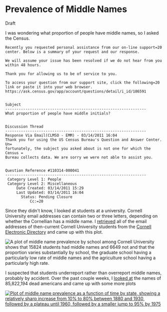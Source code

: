 Prevalence of Middle Names
====
Draft

I was wondering what proportion of people have middle names, so I asked the Census.

	Recently you requested personal assistance from our on-line support=20
	center. Below is a summary of your request and our response.

	We will assume your issue has been resolved if we do not hear from you
	within 48 hours.

	Thank you for allowing us to be of service to you.

	To access your question from our support site, click the following=20
	link or paste it into your web browser.
	https://ask.census.gov/app/account/questions/detail/i_id/186591


	Subject
	---------------------------------------------------------------
	What proportion of people have middle initials?


	Discussion Thread
	---------------------------------------------------------------
	Response Via Email(CLMSO - EMM) - 03/14/2011 16:04
	Thank you for using the US Census Bureau's Question and Answer Center. Un=
	fortunately, the subject you asked about is not one for which the Census =
	Bureau collects data. We are sorry we were not able to assist you.


	Question Reference #110314-000041
	---------------------------------------------------------------
	 Category Level 1: People
	 Category Level 2: Miscellaneous
	     Date Created: 03/14/2011 15:29
	     Last Updated: 03/14/2011 16:04
		   Status: Pending Closure
		       Cc:=20

Since they didn't know, I looked at students at a university. Cornell University
email addresses can contain two or three letters, depending on whether the Cornellian
has a middle name. I [retrieved](https://gitorious.org/tlevine/toilet_survey/blobs/master/sample/ced.sh)
all of the email addresses of then-current Cornell University students from the
[Cornell Electronic Directory](http://www.it.cornell.edu/services/thunderbird/howto/troubleshooting_detail.cfm?id=143944)
and came up with this plot.

![A plot of middle name prevalence by school among Cornell University shows
that 15824 students had middle names and 6649 not and that the proportion varies
substantially by school, the graduate school having a particularly low
rate of middle names and the agriculture school having a particularly high rate.
](cornell_middle_names_by_school.png)

I suspected that students underreport rather than overreport middle names,
probably by accident. Over the past couple weeks, I
[looked at](https://github.com/tlevine/united-states-middlenames)
the names of 85,822,194 dead americans and came up with some more plots

[![Plot of middle name prevalence as a function of time by state, showing
a relatively sharp increase from 10% to 80% between 1880 and 1930, followed
by a plateau until 1960, followed by a smaller jump to 95% by 1975
](us_middle_names_over_time_by_state.png)](us_middle_names_over_time_by_state.pdf)


